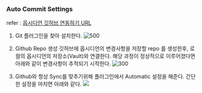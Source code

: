 
### Auto Commit Settings
refer : [옵시디언 깃허브 연동하기 URL](https://alive-wong.tistory.com/65)

1. Git 플러그인을 찾아 설치한다.
	![500](gitPlugin.png)
	
2. Github Repo 생성
	깃허브에 옵시디언의 변경사항을 저장할 repo 를 생성한후,
	로컬의 옵시디언의 저장소(Vault)와 연결한다.
	해당 과정이 정상적으로 이루어졌다면 아래와 같이 변경사항이 추적되기 시작한다.
	![300](traceVault.png)
	
3. Github와 항상 Sync를 맞추기위해 플러그인에서 Automatic 설정을 해준다.
   간단한 설정을 마치면 아래와 같다.
	![](gitPluginSetting.png)